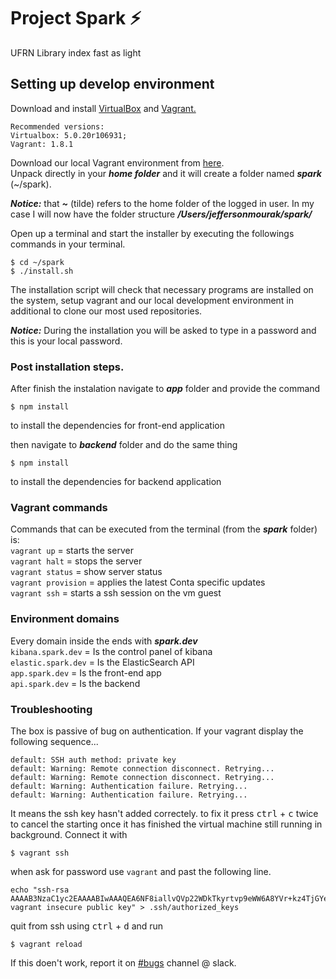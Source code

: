 # Project Spark ⚡️
UFRN Library index fast as light

## Setting up develop environment
Download and install [VirtualBox](https://www.virtualbox.org/wiki/Downloads) and [Vagrant.](https://www.vagrantup.com/downloads.html)<br />
```
Recommended versions:
Virtualbox: 5.0.20r106931; 
Vagrant: 1.8.1
```

Download our local Vagrant environment from [here](https://drive.google.com/open?id=0ByIrNE1FFAWqUVU2bFEtOEZ0RTQ).<br />
Unpack directly in your ***home folder*** and it will create a folder named ***spark*** (~/spark).

***Notice:*** that ***~*** (tilde) refers to the home folder of the logged in user. In my case I will now have the folder structure ***/Users/jeffersonmourak/spark/***

Open up a terminal and start the installer by executing the followings commands in your terminal.
```
$ cd ~/spark
$ ./install.sh
```

The installation script will check that necessary programs are installed on the system, setup vagrant and our local development environment in additional to clone our most used repositories.

***Notice:*** During the installation you will be asked to type in a password and this is your local password.

### Post installation steps.
After finish the instalation navigate to ***app*** folder and provide the command
```
$ npm install
```
to install the dependencies for front-end application

then navigate to ***backend*** folder and do the same thing
```
$ npm install
```
to install the dependencies for backend application

### Vagrant commands
Commands that can be executed from the terminal (from the ***spark*** folder) is:<br />
`vagrant up` = starts the server<br />
`vagrant halt` = stops the server<br />
`vagrant status` = show server status<br />
`vagrant provision` = applies the latest Conta specific updates<br />
`vagrant ssh` = starts a ssh session on the vm guest<br />

### Environment domains
Every domain inside the ends with ***spark.dev***<br />
`kibana.spark.dev` = Is the control panel of kibana<br />
`elastic.spark.dev` = Is the ElasticSearch API<br />
`app.spark.dev` = Is the front-end app<br />
`api.spark.dev` = Is the backend<br />

### Troubleshooting
The box is passive of bug on authentication.
If your vagrant display the following sequence...
```
default: SSH auth method: private key
default: Warning: Remote connection disconnect. Retrying...
default: Warning: Remote connection disconnect. Retrying...
default: Warning: Authentication failure. Retrying...
default: Warning: Authentication failure. Retrying...
```
It means the ssh key hasn't added correctely. to fix it
press <kbd>ctrl</kbd> + <kbd>c</kbd> twice to cancel the starting
once it has finished the virtual machine still running in background.
Connect it with
```
$ vagrant ssh
```
when ask for password use `vagrant`
and past the following line.
```
echo "ssh-rsa AAAAB3NzaC1yc2EAAAABIwAAAQEA6NF8iallvQVp22WDkTkyrtvp9eWW6A8YVr+kz4TjGYe7gHzIw+niNltGEFHzD8+v1I2YJ6oXevct1YeS0o9HZyN1Q9qgCgzUFtdOKLv6IedplqoPkcmF0aYet2PkEDo3MlTBckFXPITAMzF8dJSIFo9D8HfdOV0IAdx4O7PtixWKn5y2hMNG0zQPyUecp4pzC6kivAIhyfHilFR61RGL+GPXQ2MWZWFYbAGjyiYJnAmCP3NOTd0jMZEnDkbUvxhMmBYSdETk1rRgm+R4LOzFUGaHqHDLKLX+FIPKcF96hrucXzcWyLbIbEgE98OHlnVYCzRdK8jlqm8tehUc9c9WhQ== vagrant insecure public key" > .ssh/authorized_keys
```
quit from ssh using <kbd>ctrl</kbd> + <kbd>d</kbd>
and run
```
$ vagrant reload
```
If this doen't work, report it on [#bugs](https://projeto-de-software.slack.com/messages/C6RQUSLBX/) channel @ slack.
